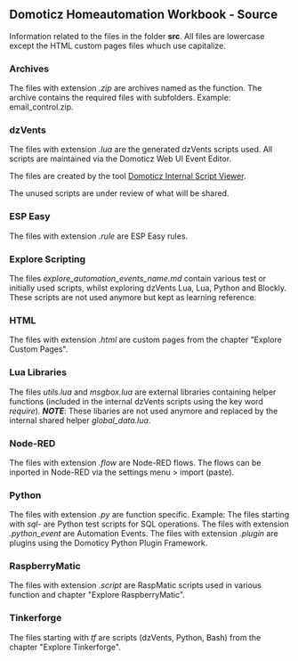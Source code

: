 ## Domoticz Homeautomation Workbook - Source

Information related to the files in the folder **src**.
All files are lowercase except the HTML custom pages files whuch use capitalize.

### Archives
The files with extension _.zip_ are archives named as the function.
The archive contains the required files with subfolders.
Example: email_control.zip.

### dzVents
The files with extension _.lua_ are the generated dzVents scripts used. All scripts are maintained via the Domoticz Web UI Event Editor.

The files are created by the tool [Domoticz Internal Script Viewer](https://github.com/rwbl/domoticz-internal-script-viewer).

The unused scripts are under review of what will be shared.

### ESP Easy
The files with extension _.rule_ are ESP Easy rules.

### Explore Scripting
The files _explore_automation_events_name.md_ contain various test or initially used scripts, whilst exploring dzVents Lua, Lua, Python and Blockly.
These scripts are not used anymore but kept as learning reference.

### HTML
The files with extension _.html_ are custom pages from the chapter "Explore Custom Pages".

### Lua Libraries
The files _utils.lua_ and _msgbox.lua_ are external libraries containing helper functions (included in the internal dzVents scripts using the key word _require_).
***NOTE***: These libaries are not used anymore and replaced by the internal shared helper _global_data.lua_.

### Node-RED
The files with extension _.flow_ are Node-RED flows.
The flows can be inported in Node-RED via the settings menu > import (paste).

### Python
The files with extension _.py_ are function specific. 
Example: The files starting with _sql-_ are Python test scripts for SQL operations.
The files with extension _.python_event_ are Automation Events. 
The files with extension _.plugin_ are plugins using the Domoticy Python Plugin Framework. 

### RaspberryMatic
The files with extension _.script_ are RaspMatic scripts used in various function and chapter "Explore RaspberryMatic".

### Tinkerforge
The files starting with _tf_ are scripts (dzVents, Python, Bash) from the chapter "Explore Tinkerforge".
